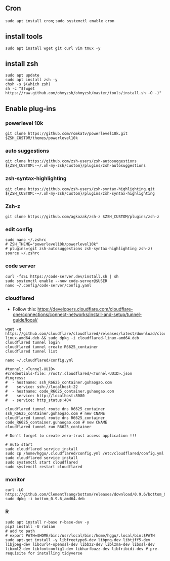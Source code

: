
## Cron
`sudo apt install cron`; `sudo systemctl enable cron`

## install tools
`sudo apt install wget git curl vim tmux -y`

## install zsh
```
sudo apt update
sudo apt install zsh -y
chsh -s $(which zsh)
sh -c "$(wget https://raw.github.com/ohmyzsh/ohmyzsh/master/tools/install.sh -O -)"
```

## Enable plug-ins
### powerlevel 10k
`git clone https://github.com/romkatv/powerlevel10k.git $ZSH_CUSTOM/themes/powerlevel10k`
### auto suggestions
`git clone https://github.com/zsh-users/zsh-autosuggestions ${ZSH_CUSTOM:-~/.oh-my-zsh/custom}/plugins/zsh-autosuggestions`
### zsh-syntax-highlighting
`git clone https://github.com/zsh-users/zsh-syntax-highlighting.git ${ZSH_CUSTOM:-~/.oh-my-zsh/custom}/plugins/zsh-syntax-highlighting`
### Zsh-z
`git clone https://github.com/agkozak/zsh-z $ZSH_CUSTOM/plugins/zsh-z`
### edit config
```
sudo nano ~/.zshrc
# ZSH_THEME="powerlevel10k/powerlevel10k"
# plugins=(git zsh-autosuggestions zsh-syntax-highlighting zsh-z)
source ~/.zshrc
```

### code server
```shell
curl -fsSL https://code-server.dev/install.sh | sh
sudo systemctl enable --now code-server@$USER
nano ~/.config/code-server/config.yaml
```

### cloudflared
- Follow this: https://developers.cloudflare.com/cloudflare-one/connections/connect-networks/install-and-setup/tunnel-guide/local/
```
wget -q https://github.com/cloudflare/cloudflared/releases/latest/download/cloudflared-linux-amd64.deb && sudo dpkg -i cloudflared-linux-amd64.deb
cloudflared tunnel login
cloudflared tunnel create R6625_container
cloudflared tunnel list

nano ~/.cloudflared/config.yml

#tunnel: <Tunnel-UUID>
#credentials-file: /root/.cloudflared/<Tunnel-UUID>.json
#ingress:
#  - hostname: ssh_R6625_container.guhaogao.com
#    service: ssh://localhost:22
#  - hostname: code_R6625_container.guhaogao.com
#    service: http://localhost:8080
#  - service: http_status:404

cloudflared tunnel route dns R6625_container ssh_R6625_container.guhaogao.com # new CNAME
cloudflared tunnel route dns R6625_container code_R6625_container.guhaogao.com # new CNAME
cloudflared tunnel run R6625_container

# Don't forget to create zero-trust access application !!!

# Auto start
sudo cloudflared service install
sudo cp /home/hggu/.cloudflared/config.yml /etc/cloudflared/config.yml
sudo cloudflared service install
sudo systemctl start cloudflared
sudo systemctl restart cloudflared

```

### monitor
```
curl -LO https://github.com/ClementTsang/bottom/releases/download/0.9.6/bottom_0.9.6_amd64.deb
sudo dpkg -i bottom_0.9.6_amd64.deb
```

### R
```shell
sudo apt install r-base r-base-dev -y
pip3 install -U radian
# add to path
# export PATH=$HOME/bin:/usr/local/bin:/home/hggu/.local/bin:$PATH
sudo apt-get install -y libfreetype6-dev libpng-dev libtiff5-dev libjpeg-dev libcurl4-openssl-dev libbz2-dev liblzma-dev libssl-dev libxml2-dev libfontconfig1-dev libharfbuzz-dev libfribidi-dev # pre-requisite for installing tidyverse

```
